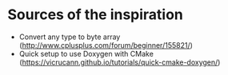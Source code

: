 # Sources of the inspiration
- Convert any type to byte array (http://www.cplusplus.com/forum/beginner/155821/)
- Quick setup to use Doxygen with CMake (https://vicrucann.github.io/tutorials/quick-cmake-doxygen/)

